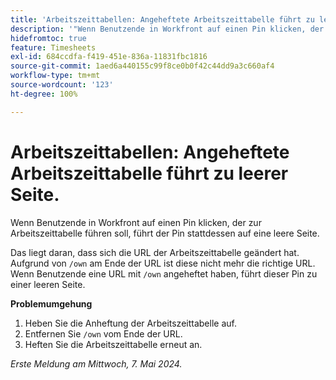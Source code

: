 ```yaml
---
title: 'Arbeitszeittabellen: Angeheftete Arbeitszeittabelle führt zu leerer Seite.'
description: '"Wenn Benutzende in Workfront auf einen Pin klicken, der zur Arbeitszeittabelle führen soll, führt der Pin stattdessen auf eine leere Seite. Eine Problemumgehung ist verfügbar.'
hidefromtoc: true
feature: Timesheets
exl-id: 684ccdfa-f419-451e-836a-11831fbc1816
source-git-commit: 1aed6a440155c99f8ce0b0f42c44dd9a3c660af4
workflow-type: tm+mt
source-wordcount: '123'
ht-degree: 100%

---
```


# Arbeitszeittabellen: Angeheftete Arbeitszeittabelle führt zu leerer Seite.

<!--article live for workaround-->

Wenn Benutzende in Workfront auf einen Pin klicken, der zur Arbeitszeittabelle führen soll, führt der Pin stattdessen auf eine leere Seite.

Das liegt daran, dass sich die URL der Arbeitszeittabelle geändert hat. Aufgrund von `/own` am Ende der URL ist diese nicht mehr die richtige URL. Wenn Benutzende eine URL mit `/own` angeheftet haben, führt dieser Pin zu einer leeren Seite.

**Problemumgehung**

1. Heben Sie die Anheftung der Arbeitszeittabelle auf.
1. Entfernen Sie `/own` vom Ende der URL.
1. Heften Sie die Arbeitszeittabelle erneut an.

_Erste Meldung am Mittwoch, 7. Mai 2024._
